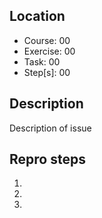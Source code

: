 ﻿## Location

- Course: 00
- Exercise: 00
- Task: 00
- Step[s]: 00

## Description

Description of issue

## Repro steps

1.
1.
1.